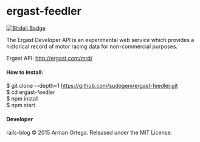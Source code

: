 # ergast-feedler
[![Bitdeli Badge](https://d2weczhvl823v0.cloudfront.net/sudogem/ergast-feedler/trend.png)](https://bitdeli.com/free "Bitdeli Badge")

The Ergast Developer API is an experimental web service which provides a historical record of motor racing data for non-commercial purposes.

Ergast API: http://ergast.com/mrd/

#### How to install:   
$ git clone --depth=1 https://github.com/sudogem/ergast-feedler.git       
$ cd ergast-feedler   
$ npm install   
$ npm start   
  
#### Developer
rails-blog &copy; 2015 Arman Ortega. Released under the MIT License.     